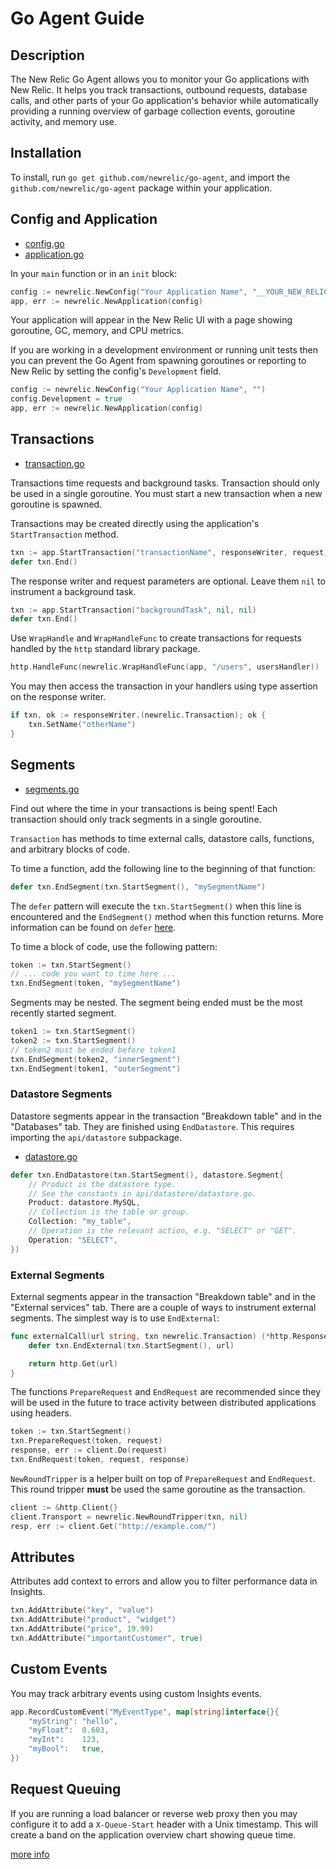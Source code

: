 # Go Agent Guide

## Description

The New Relic Go Agent allows you to monitor your Go applications with New
Relic.  It helps you track transactions, outbound requests, database calls, and
other parts of your Go application's behavior while automatically providing a
running overview of garbage collection events, goroutine activity, and memory
use.

## Installation

To install, run `go get github.com/newrelic/go-agent`, and import the
`github.com/newrelic/go-agent` package within your application.

## Config and Application

* [config.go](api/config.go)
* [application.go](api/application.go)

In your `main` function or in an `init` block:

```go
config := newrelic.NewConfig("Your Application Name", "__YOUR_NEW_RELIC_LICENSE_KEY__")
app, err := newrelic.NewApplication(config)
```

Your application will appear in the New Relic UI with a page showing goroutine,
GC, memory, and CPU metrics.

If you are working in a development environment or running unit tests then you
can prevent the Go Agent from spawning goroutines or reporting to New Relic
by setting the config's `Development` field.

```go
config := newrelic.NewConfig("Your Application Name", "")
config.Development = true
app, err := newrelic.NewApplication(config)
```

## Transactions

* [transaction.go](api/transaction.go)

Transactions time requests and background tasks.  Transaction should only be
used in a single goroutine.  You must start a new transaction when a new
goroutine is spawned.

Transactions may be created directly using the application's `StartTransaction`
method.

```go
txn := app.StartTransaction("transactionName", responseWriter, request)
defer txn.End()
```

The response writer and request parameters are optional.  Leave them `nil` to
instrument a background task.

```go
txn := app.StartTransaction("backgroundTask", nil, nil)
defer txn.End()
```

Use `WrapHandle` and `WrapHandleFunc` to create transactions for requests
handled by the `http` standard library package.

```go
http.HandleFunc(newrelic.WrapHandleFunc(app, "/users", usersHandler))
```

You may then access the transaction in your handlers using type assertion on the
response writer.

```go
if txn, ok := responseWriter.(newrelic.Transaction); ok {
	txn.SetName("otherName")
}
```

## Segments

* [segments.go](api/segments.go)

Find out where the time in your transactions is being spent!  Each transaction
should only track segments in a single goroutine.

`Transaction` has methods to time external calls, datastore calls, functions,
and arbitrary blocks of code.  

To time a function, add the following line to the beginning of that function:

```go
defer txn.EndSegment(txn.StartSegment(), "mySegmentName")
```

The `defer` pattern will execute the `txn.StartSegment()` when this line is
encountered and the `EndSegment()` method when this function returns.  More
information can be found on `defer` [here](https://gobyexample.com/defer).

To time a block of code, use the following pattern:

```go
token := txn.StartSegment()
// ... code you want to time here ...
txn.EndSegment(token, "mySegmentName")
```

Segments may be nested.  The segment being ended must be the most recently
started segment.

```go
token1 := txn.StartSegment()
token2 := txn.StartSegment()
// token2 must be ended before token1
txn.EndSegment(token2, "innerSegment")
txn.EndSegment(token1, "outerSegment")
```

### Datastore Segments

Datastore segments appear in the transaction "Breakdown table" and in the
"Databases" tab.  They are finished using `EndDatastore`.  This requires
importing the `api/datastore` subpackage.

* [datastore.go](api/datastore/datastore.go)

```go
defer txn.EndDatastore(txn.StartSegment(), datastore.Segment{
	// Product is the datastore type.
	// See the constants in api/datastore/datastore.go.
	Product: datastore.MySQL,
	// Collection is the table or group.
	Collection: "my_table",
	// Operation is the relevant action, e.g. "SELECT" or "GET".
	Operation: "SELECT",
})
```

### External Segments

External segments appear in the transaction "Breakdown table" and in the
"External services" tab.  There are a couple of ways to instrument external
segments.  The simplest way is to use `EndExternal`:

```go
func externalCall(url string, txn newrelic.Transaction) (*http.Response, error) {
	defer txn.EndExternal(txn.StartSegment(), url)

	return http.Get(url)
}
```

The functions `PrepareRequest` and `EndRequest` are recommended since they will
be used in the future to trace activity between distributed applications using
headers.

```go
token := txn.StartSegment()
txn.PrepareRequest(token, request)
response, err := client.Do(request)
txn.EndRequest(token, request, response)
```

`NewRoundTripper` is a helper built on top of `PrepareRequest` and `EndRequest`.
This round tripper **must** be used the same goroutine as the transaction.

```go
client := &http.Client{}
client.Transport = newrelic.NewRoundTripper(txn, nil)
resp, err := client.Get("http://example.com/")
```

## Attributes

Attributes add context to errors and allow you to filter performance data
in Insights.

```go
txn.AddAttribute("key", "value")
txn.AddAttribute("product", "widget")
txn.AddAttribute("price", 19.99)
txn.AddAttribute("importantCustomer", true)
```

## Custom Events

You may track arbitrary events using custom Insights events.

```go
app.RecordCustomEvent("MyEventType", map[string]interface{}{
	"myString": "hello",
	"myFloat":  0.603,
	"myInt":    123,
	"myBool":   true,
})
```

## Request Queuing

If you are running a load balancer or reverse web proxy then you may configure
it to add a `X-Queue-Start` header with a Unix timestamp.  This will create a
band on the application overview chart showing queue time.

[more info](docs.newrelic.com/docs/apm/applications-menu/features/request-queuing-tracking-front-end-time)
